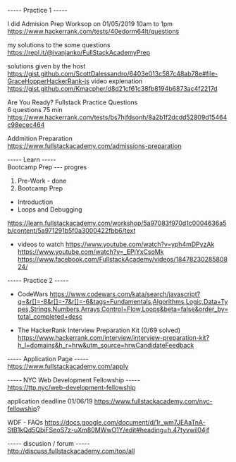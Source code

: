 
----- Practice 1 -----<br>

I did Admision Prep Worksop on 01/05/2019 10am to 1pm<br>
https://www.hackerrank.com/tests/40edorm64lt/questions

my solutions to the some questions<br>
https://repl.it/@ivanjanko/FullStackAcademyPrep

solutions given by the host<br>
https://gist.github.com/ScottDalessandro/6403e013c587c48ab78e#file-GraceHopperHackerRank-js
video explenation<br>
https://gist.github.com/Kmacpher/d8d21cf61c38fb8194b6873ac4f2217d

Are You Ready? Fullstack Practice Questions<br>
6 questions 75 min<br>
https://www.hackerrank.com/tests/bs7hjfdsonh/8a2b1f2dcdd52809d15464c98ecec464

Addmition Preparation<br>
https://www.fullstackacademy.com/admissions-preparation


----- Learn -----<br>
Bootcamp Prep --- progres
1. Pre-Work - done
2. Bootcamp Prep
  - Introduction
  - Loops and Debugging

https://learn.fullstackacademy.com/workshop/5a97083f970d1c0004636a5b/content/5a971291b5f0a3000422fbb6/text

- videos to watch
https://www.youtube.com/watch?v=yph4mDPyzAk
https://www.youtube.com/watch?v=_EPjYxCsoMk
https://www.facebook.com/FullstackAcademy/videos/1847823028580824/ 


----- Practice 2 -----<br>
- CodeWars
https://www.codewars.com/kata/search/javascript?q=&r[]=-8&r[]=-7&r[]=-6&tags=Fundamentals,Algorithms,Logic,Data+Types,Strings,Numbers,Arrays,Control+Flow,Loops&beta=false&order_by=total_completed+desc

- The HackerRank Interview Preparation Kit (0/69 solved)
https://www.hackerrank.com/interview/interview-preparation-kit?h_l=domains&h_r=hrw&utm_source=hrwCandidateFeedback


----- Application Page -----<br>
https://www.fullstackacademy.com/apply 


----- NYC Web Development Fellowship -----<br>
https://ttp.nyc/web-development-fellowship 

application deadline 01/06/19
https://www.fullstackacademy.com/nyc-fellowship? 

WDF - FAQs
https://docs.google.com/document/d/1r_wm7JEAaTnA-StB1kQd5QbiFSeoS7z-uXm80MWwO1Y/edit#heading=h.47tyvwil04jf 


----- discusion / forum -----<br>
http://discuss.fullstackacademy.com/top/all